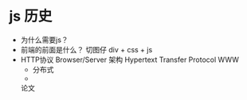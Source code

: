 # js 历史
  - 为什么需要js？
  - 前端的前面是什么？
      切图仔
      div + css + js
  - HTTP协议
      Browser/Server 架构
      Hypertext Transfer Protocol
      WWW
      - 分布式
      - <!DOCUMENT html>
      论文
      <div>
        <title>
  - 功能分类
    - header footer main section aside nav article figure figcaption 
        article html5 新的 **语义化**标签
        比传统的 div 标签更好理解 html 的结构和意义，更好维护，爬虫更好（SEO）更利于搜索引擎优化
    - table tr td 表格
    - form input 收集用户数据
    - html head body html 结构的
    - a href 超链接
    - img src 图片
    - video src 视频
    - audio src 音频
    - p div 段落
    - span 等文本元素